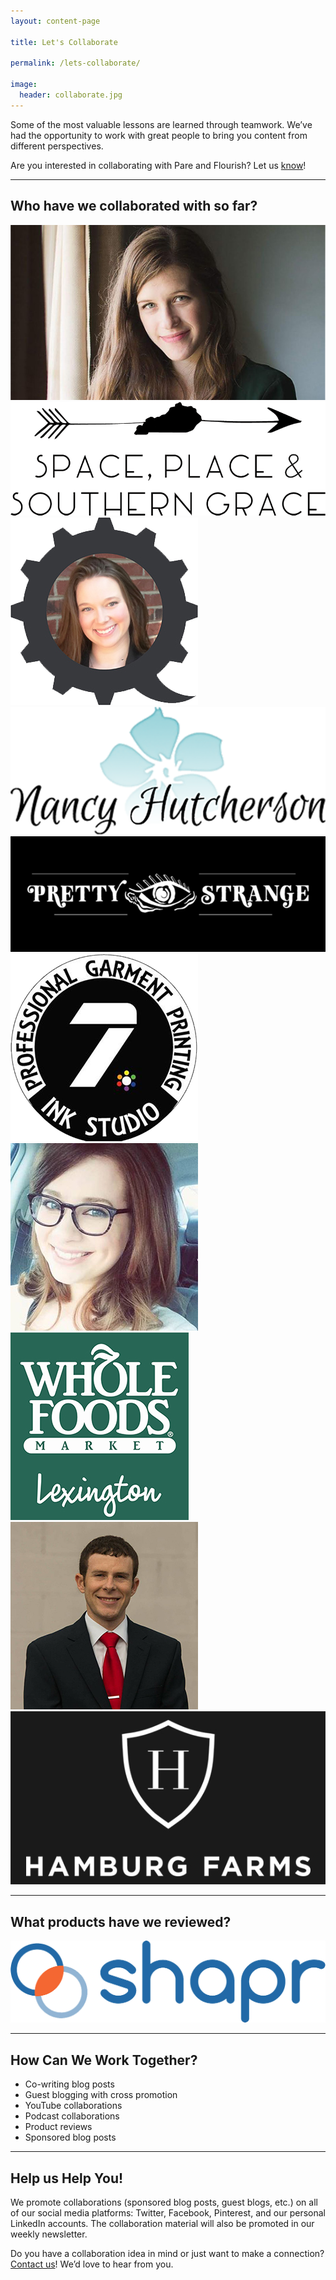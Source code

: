 ```yaml
---
layout: content-page

title: Let's Collaborate

permalink: /lets-collaborate/

image:
  header: collaborate.jpg
---
```


Some of the most valuable lessons are learned through teamwork. We’ve had the opportunity to work with great people to bring you content from different perspectives.

Are you interested in collaborating with Pare and Flourish? Let us [know](mailto:{{site.email}})!

<hr class="secondary">

## Who have we collaborated with so far?

<div class="collaborateList">
	<a href="/blog/interview-tips-from-an-introvert/">
		<img src="/assets/images/other/collaborate/saxon.jpg" alt="Saxon">
	</a>
	<a href="/blog/your-questions-about-workplace-holidays-answered/">
		<img src="/assets/images/other/collaborate/space-place-and-southern-grace.png" alt="Space, Place, & Southern Grace">
	</a>
	<a href="/blog/stop-consuming-learn-by-doing/">
		<img src="/assets/images/other/collaborate/ash-norton.png" alt="Ash Norton">
	</a>
	<a href="/blog/three-benefits-of-reiki-as-self-care/">
		<img src="/assets/images/other/collaborate/nancy-hutcherson.png" alt="Nancy Hutcherson">
	</a>
	<a href="http://www.prettystrange.design/">
		<img src="/assets/images/other/collaborate/pretty-strange-design.jpg" alt="Pretty Strange Design">
	</a>
	<a href="https://www.instagram.com/7inkstudio/">
		<img src="/assets/images/other/collaborate/7-ink-studio.png" alt="7 Ink Studio">
	</a>
	<a href="https://www.instagram.com/2137media/">
		<img src="/assets/images/other/collaborate/2137-media.jpg" alt="2137 Media">
	</a>
	<a href="https://www.wholefoodsmarket.com/stores/lexington">
		<img src="/assets/images/other/collaborate/whole-foods-market-lexington.jpg" alt="Whole Foods Market Lexington">
	</a>
	<a href="https://www.facebook.com/JarredButlerStateFarm/">
		<img src="/assets/images/other/collaborate/jarred-butler-state-farm.jpg" alt="Jarred Butler State Farm">
	</a>
	<a href="https://www.hamburgfarmslex.com/">
		<img src="/assets/images/other/collaborate/hamburg-farms.jpg" alt="Hamburg Farms">
	</a>
</div>

<hr class="secondary">

## What products have we reviewed?

<div class="collaborateList">
	<a href="/blog/why-you-should-be-using-the-shapr-networking-app/">
		<img src="/assets/images/other/collaborate/shapr.png" alt="shapr">
	</a>
</div>

<hr class="secondary">

## How Can We Work Together?

- Co-writing blog posts
- Guest blogging with cross promotion
- YouTube collaborations
- Podcast collaborations
- Product reviews 
- Sponsored blog posts

<hr class="secondary">

## Help us Help You!

We promote collaborations (sponsored blog posts, guest blogs, etc.) on all of our social media platforms: Twitter, Facebook, Pinterest, and our personal LinkedIn accounts. The collaboration material will also be promoted in our weekly newsletter. 

Do you have a collaboration idea in mind or just want to make a connection? [Contact us](mailto:{{site.email}})! We’d love to hear from you. 